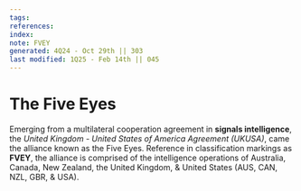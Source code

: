 ```yaml
---
tags: 
references:
index:
note: FVEY
generated: 4Q24 - Oct 29th || 303
last modified: 1Q25 - Feb 14th || 045
---
```


# The Five Eyes

Emerging from a multilateral cooperation agreement in **signals intelligence**, the *United Kingdom - United States of America Agreement (UKUSA)*, came the alliance known as the Five Eyes. Reference in classification markings as **FVEY**, the alliance is comprised of the intelligence operations of Australia, Canada, New Zealand, the United Kingdom, & United States (AUS, CAN, NZL, GBR, & USA).

